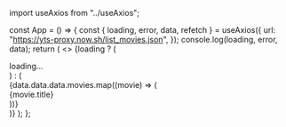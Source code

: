 import useAxios from "../useAxios";

const App = () => {
const { loading, error, data, refetch } = useAxios({
url: "https://yts-proxy.now.sh/list_movies.json",
});
console.log(loading, error, data);
return (
<>
{loading ? (
<div>loading...</div>
) : (
<div onClick={refetch}>
{data.data.data.movies.map((movie) => (
<div key={movie.id}>{movie.title}</div>
))}
</div>
)}
</>
);
};
